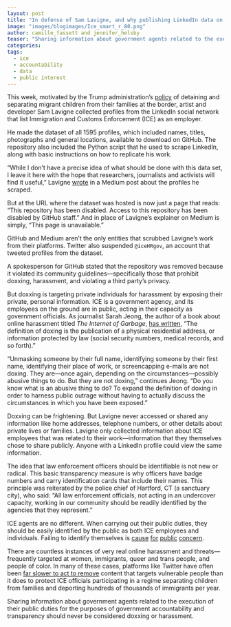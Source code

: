 ```yaml
---
layout: post
title: "In defense of Sam Lavigne, and why publishing LinkedIn data on ICE employees is in the public interest"
image: "images/blogimages/Ice_smart_r_80.png"
author: camille_fassett and jennifer_helsby
teaser: "Sharing information about government agents related to the execution of their public duties for the purposes of government accountability and transparency should never be considered doxxing or harassment."
categories:
tags:
  - ice
  - accountability
  - data
  - public interest
---
```


This week, motivated by the Trump administration’s [policy](https://www.washingtonpost.com/news/fact-checker/wp/2018/06/19/the-facts-about-trumps-policy-of-separating-families-at-the-border/) of detaining and separating migrant children from their families at the border, artist and developer Sam Lavigne collected profiles from the LinkedIn social network that list Immigration and Customs Enforcement (ICE) as an employer.

He made the dataset of all 1595 profiles, which included names, titles, photographs and general locations, available to download on GitHub. The repository also included the Python script that he used to scrape LinkedIn, along with basic instructions on how to replicate his work.

“While I don’t have a precise idea of what should be done with this data set, I leave it here with the hope that researchers, journalists and activists will find it useful,” Lavigne [wrote](https://web.archive.org/web/20180619140914/https://medium.com/@samlavigne/downloading-the-profiles-of-everyone-on-linkedin-who-works-for-ice-c4e0ff6b065e) in a Medium post about the profiles he scraped.

But at the URL where the dataset was hosted is now just a page that reads: “This repository has been disabled. Access to this repository has been disabled by GitHub staff.” And in place of Lavigne’s explainer on Medium is simply, “This page is unavailable.”

GitHub and Medium aren’t the only entities that scrubbed Lavigne’s work from their platforms. Twitter also suspended ``@iceHRgov``, an account that tweeted profiles from the dataset.

A spokesperson for GitHub stated that the repository was removed because it violated its community guidelines—specifically those that prohibit doxxing, harassment, and violating a third party’s privacy.

But doxxing is targeting private individuals for harassment by exposing their private, personal information. ICE is a government agency, and its employees on the ground are in public, acting in their capacity as government officials. As journalist Sarah Jeong, the author of a book about online harassment titled *The Internet of Garbage*, [has written](https://sarahjeong.net/2015/07/08/stop-diluting-the-definition-of-dox/), “The definition of doxing is the publication of a physical residential address, or information protected by law (social security numbers, medical records, and so forth).”

“Unmasking someone by their full name, identifying someone by their first name, identifying their place of work, or screencapping e-mails are not doxing. They are—once again, depending on the circumstances—possibly abusive things to do. But they are not doxing,” continues Jeong. “Do you know what is an abusive thing to do? To expand the definition of doxing in order to harness public outrage without having to actually discuss the circumstances in which you have been exposed.”

Doxxing can be frightening. But Lavigne never accessed or shared any information like home addresses, telephone numbers, or other details about private lives or families. Lavigne only collected information about ICE employees that was related to their work—information that they themselves chose to share publicly. Anyone with a LinkedIn profile could view the same information.

The idea that law enforcement officers should be identifiable is not new or radical. This basic transparency measure is why officers have badge numbers and carry identification cards that include their names. This principle was reiterated by the police chief of Hartford, CT (a sanctuary city), who said: “All law enforcement officials, not acting in an undercover capacity, working in our community should be readily identified by the agencies that they represent.”

ICE agents are no different. When carrying out their public duties, they should be easily identified by the public as both ICE employees and individuals. Failing to identify themselves is [cause](https://losangeles.cbslocal.com/2017/02/23/la-mayor-to-ice-agents-stop-misidentifying-yourselves/) [for](https://www.kqed.org/news/11642905/s-f-police-commissioners-want-ice-agents-to-stop-impersonating-police) [public](https://www.thedailybeast.com/trumps-immigration-goon-squad-pretends-to-be-police-in-nyc) [concern](https://www.huffingtonpost.com/entry/deceptive-tactics-by-ice-show-why-local-officials-should_us_58f7b3b5e4b0f5cf16c7bba3).

There are countless instances of very real online harassment and threats—frequently targeted at women, immigrants, queer and trans people, and people of color. In many of these cases, platforms like Twitter have often been [far slower to act to remove](https://splinternews.com/twitter-is-punishing-users-who-tweeted-our-stephen-mill-1826993497) content that targets vulnerable people than it does to protect ICE officials participating in a regime separating children from families and deporting hundreds of thousands of immigrants per year.

Sharing information about government agents related to the execution of their public duties for the purposes of government accountability and transparency should never be considered doxxing or harassment.
